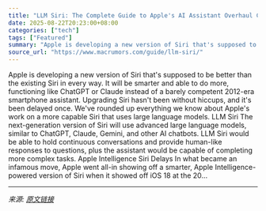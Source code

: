```yaml
---
title: "LLM Siri: The Complete Guide to Apple's AI Assistant Overhaul Coming in 2026"
date: 2025-08-22T20:23:00+08:00
categories: ["tech"]
tags: ["Featured"]
summary: "Apple is developing a new version of Siri that's supposed to be better than the existing &zwnj;Siri&zwnj; in every way. It will be smarter and able to do more, functioning like ChatGPT or Claude inste"
source_url: "https://www.macrumors.com/guide/llm-siri/"
---
```


Apple is developing a new version of Siri that's supposed to be better than the existing &zwnj;Siri&zwnj; in every way. It will be smarter and able to do more, functioning like ChatGPT or Claude instead of a barely competent 2012-era smartphone assistant. Upgrading &zwnj;Siri&zwnj; hasn't been without hiccups, and it's been delayed once. We've rounded up everything we know about Apple's work on a more capable &zwnj;Siri&zwnj; that uses large language models. LLM Siri The next-generation version of &zwnj;Siri&zwnj; will use advanced large language models, similar to ChatGPT, Claude, Gemini, and other AI chatbots. LLM &zwnj;Siri&zwnj; would be able to hold continuous conversations and provide human-like responses to questions, plus the assistant would be capable of completing more complex tasks. Apple Intelligence Siri Delays In what became an infamous move, Apple went all-in showing off a smarter, Apple Intelligence-powered version of &zwnj;Siri&zwnj; when it showed off iOS 18 at the 20...

---

*来源: [原文链接](https://www.macrumors.com/guide/llm-siri/)*
